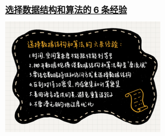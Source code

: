 # [选择数据结构和算法的 6 条经验](https://time.geekbang.org/column/article/81997?utm_source=related_read&utm_medium=article&utm_term=related_read)

![Alt](https://raw.githubusercontent.com/sandshaw/ARTS/main/tools/f7125dded207f84d3e363ef1603b03f4.webp)
